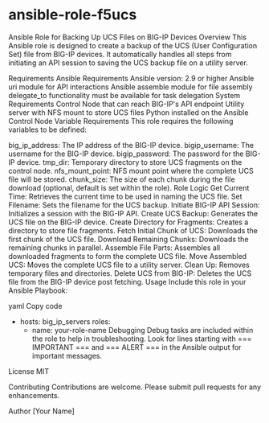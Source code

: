 # ansible-role-f5ucs

Ansible Role for Backing Up UCS Files on BIG-IP Devices
Overview
This Ansible role is designed to create a backup of the UCS (User Configuration Set) file from BIG-IP devices. It automatically handles all steps from initiating an API session to saving the UCS backup file on a utility server.

Requirements
Ansible Requirements
Ansible version: 2.9 or higher
Ansible uri module for API interactions
Ansible assemble module for file assembly
delegate_to functionality must be available for task delegation
System Requirements
Control Node that can reach BIG-IP's API endpoint
Utility server with NFS mount to store UCS files
Python installed on the Ansible Control Node
Variable Requirements
This role requires the following variables to be defined:

big_ip_address: The IP address of the BIG-IP device.
bigip_username: The username for the BIG-IP device.
bigip_password: The password for the BIG-IP device.
tmp_dir: Temporary directory to store UCS fragments on the control node.
nfs_mount_point: NFS mount point where the complete UCS file will be stored.
chunk_size: The size of each chunk during the file download (optional, default is set within the role).
Role Logic
Get Current Time: Retrieves the current time to be used in naming the UCS file.
Set Filename: Sets the filename for the UCS backup.
Initiate BIG-IP API Session: Initializes a session with the BIG-IP API.
Create UCS Backup: Generates the UCS file on the BIG-IP device.
Create Directory for Fragments: Creates a directory to store file fragments.
Fetch Initial Chunk of UCS: Downloads the first chunk of the UCS file.
Download Remaining Chunks: Downloads the remaining chunks in parallel.
Assemble File Parts: Assembles all downloaded fragments to form the complete UCS file.
Move Assembled UCS: Moves the complete UCS file to a utility server.
Clean Up: Removes temporary files and directories.
Delete UCS from BIG-IP: Deletes the UCS file from the BIG-IP device post fetching.
Usage
Include this role in your Ansible Playbook:

yaml
Copy code
- hosts: big_ip_servers
  roles:
    - name: your-role-name
Debugging
Debug tasks are included within the role to help in troubleshooting. Look for lines starting with === IMPORTANT === and === ALERT === in the Ansible output for important messages.

License
MIT

Contributing
Contributions are welcome. Please submit pull requests for any enhancements.

Author
[Your Name]
